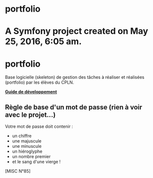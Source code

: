portfolio
=========

A Symfony project created on May 25, 2016, 6:05 am.
=======
# portfolio
Base logicielle (skeleton) de gestion des tâches à réaliser et réalisées (portfolio) par les élèves du CPLN.

**[Guide de développement](https://github.com/CPLN/portfolio/wiki/Guide-de-d%C3%A9veloppement)**

## Règle de base d'un mot de passe (rien à voir avec le projet...)
Votre mot de passe doit contenir :
 - un chiffre
 - une majuscule
 - une minuscule
 - un hiéroglyphe
 - un nombre premier
 - et le sang d'une vierge !
 
 [MISC N°85]
